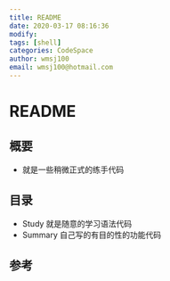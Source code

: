 ```yaml
---
title: README
date: 2020-03-17 08:16:36
modify: 
tags: [shell]
categories: CodeSpace
author: wmsj100
email: wmsj100@hotmail.com
---
```


# README

## 概要

- 就是一些稍微正式的练手代码

## 目录

- Study 就是随意的学习语法代码
- Summary 自己写的有目的性的功能代码

## 参考

